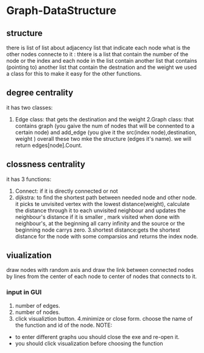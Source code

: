 # Graph-DataStructure
## structure
there is list of list about adjacency list that indicate each node what is the other nodes connecte to it : thtere is a list that contain the number of the node or the index and each node in the list contain another list that contains (pointing to) another list that contain the destnation and the weight we used a class for this to make it easy for the other functions.

## degree centrality
it has two classes:
1. Edge class: that gets the destination and the weight 
2.Graph class: that contains graph (you gaive the num of nodes that will be connented to a certain node) and add_edge (you give it the src(index node),destination, weight ) overall these two mke the structure (edges it's name).
we will return edges[node].Count.

## clossness centrality
it has 3 functions:
1. Connect: if it is directly connected or not
2. dijkstra: to find the shortest path between needed node and other node. it picks te unvisited vertex with the lowest distance(weight), calculate the distance through it to each unvisited neighbour and updates the neighbour's distance if it is smaller , mark visited when done with neighbour's, at the beginning all carry infinity and the source or the beginning node carrys zero.
3.shortest distance:gets the shortest distance for the node with some comparsios and returns the index node.

## viualization
draw nodes with random axis and draw the link between connected nodes by lines from the center of each node to center of nodes that connects to it. 

### input in GUI
1. number of edges.
2. number of nodes.
3. click visualiztion button.
4.minimize or close form.
choose the name of the function and id of the node.
NOTE:
* to enter different graphs uou should close the exe and re-open it.
* you should click visualization before choosing the function

